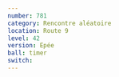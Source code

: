 ```yaml
---
number: 781
category: Rencontre aléatoire
location: Route 9
level: 42
version: Epée
ball: timer
switch:
---
```

